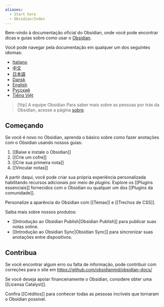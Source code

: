 ```yaml
---
aliases:
  - Start here
  - Obsidian/Index
---
```


Bem-vindo à documentação oficial do Obsidian, onde você pode encontrar dicas e guias sobre como usar o [Obsidian](https://obsidian.md).

Você pode navegar pela documentação em qualquer um dos seguintes idiomas:

- [Italiano](https://publish.obsidian.md/help-it)
- [中文](https://publish.obsidian.md/help-zh)
- [日本語](https://publish.obsidian.md/help-ja)
- [Dansk](https://publish.obsidian.md/help-da)
- [English](https://publish.obsidian.md/help)
- [Русский](https://publish.obsidian.md/help-ru)
- [Tiếng Việt](https://publish.obsidian.md/help-vi)

> [!tip] A equipe Obsidian
> Para saber mais sobre as pessoas por trás da Obsidian, acesse a página [sobre](https://obsidian.md/about). 

## Começando

Se você é novo no Obsidian, aprenda o básico sobre como fazer anotações com o Obsidian usando nossos guias:

1. [[Baixe e instale o Obsidian]]
2. [[Crie um cofre]]
3. [[Crie sua primeira nota]]
4. [[Vincular notas]]

A partir daqui, você pode criar sua própria experiência personalizada habilitando recursos adicionais por meio de _plugins_. Explore os [[Plugins essenciais]] fornecidos com o Obsidian ou qualquer um dos [[Plugins da comunidade]].

Personalize a aparência do Obsidian com [[Temas]] e [[Trechos de CSS]].

Saiba mais sobre nossos produtos:

- [[Introdução ao Obsidian Publish|Obsidian Publish]] para publicar suas notas online.
- [[Introdução ao Obsidian Sync|Obsidian Sync]] para sincronizar suas anotações entre dispositivos.

## Contribua

Se você encontrar algum erro ou falta de informação, pode contribuir com correções para o site em https://github.com/obsidianmd/obsidian-docs/

Se você deseja apoiar financeiramente o Obsidian, considere obter uma [[Licensa Catalyst]].

Confira [[Créditos]] para conhecer todas as pessoas incríveis que tornaram o Obsidian possível.
